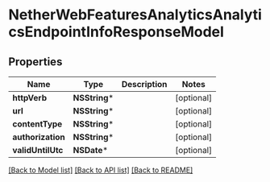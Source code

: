 # NetherWebFeaturesAnalyticsAnalyticsEndpointInfoResponseModel

## Properties
Name | Type | Description | Notes
------------ | ------------- | ------------- | -------------
**httpVerb** | **NSString*** |  | [optional] 
**url** | **NSString*** |  | [optional] 
**contentType** | **NSString*** |  | [optional] 
**authorization** | **NSString*** |  | [optional] 
**validUntilUtc** | **NSDate*** |  | [optional] 

[[Back to Model list]](../README.md#documentation-for-models) [[Back to API list]](../README.md#documentation-for-api-endpoints) [[Back to README]](../README.md)



